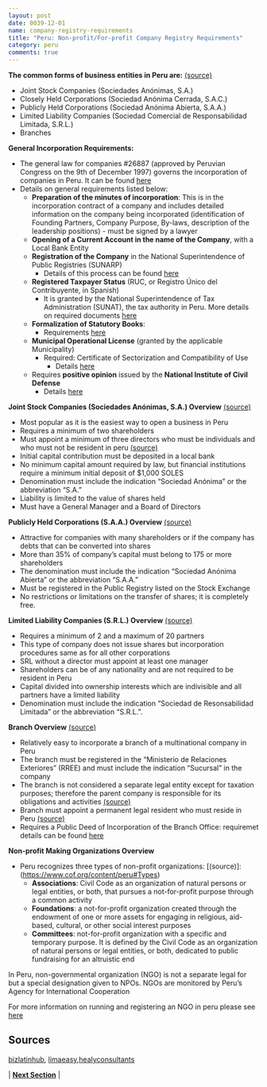 ```yaml
---
layout: post
date: 0039-12-01
name: company-registry-requirements
title: "Peru: Non-profit/For-profit Company Registry Requirements"
category: peru
comments: true
---
```


**The common forms of business entities in Peru are:** [(source)](https://www.bizlatinhub.com/what-are-different-types-of-company-structures-in-peru/?cn-reloaded=1)
- Joint Stock Companies (Sociedades Anónimas, S.A.)  
- Closely Held Corporations (Sociedad Anónima Cerrada, S.A.C.)  
- Publicly Held Corporations (Sociedad Anónima Abierta, S.A.A.)  
- Limited Liability Companies (Sociedad Comercial de Responsabilidad Limitada, S.R.L.)  
- Branches

**General Incorporation Requirements:**

- The general law for companies #26887 (approved by Peruvian Congress on the 9th of December 1997) governs the incorporation of companies in Peru. It can be found [here](http://www.limaeasy.com/data/books/business/peruvian-general-law-on-companies/files/assets/basic-html/index.html#1)
- Details on general requirements listed below:
  - **Preparation of the minutes of incorporation**: This is in the incorporation contract of a company and includes detailed information on the company being incorporated (identification of Founding Partners, Company Purpose, By-laws, description of the leadership positions) - must be signed by a lawyer
  - **Opening of a Current Account in the name of the Company**, with a Local Bank Entity
  - **Registration of the Company** in the National Superintendence of Public Registries   (SUNARP)
    - Details of this process can be found [here](https://www.bizlatinhub.com/what-are-different-types-of-company-structures-in-peru/?cn-reloaded=1)
  - **Registered Taxpayer Status** (RUC, or Registro Único del Contribuyente, in Spanish)
    - It is granted by the National Superintendence of Tax Administration (SUNAT), the tax authority in Peru. More details on required documents [here](http://www.limaeasy.com/business-guide/how-to-set-up-company-corporation-peru)
  - **Formalization of Statutory Books**:
    - Requirements [here](http://www.limaeasy.com/business-guide/how-to-set-up-company-corporation-peru)
  - **Municipal Operational License** (granted by the applicable Municipality)
    - Required: Certificate of Sectorization and Compatibility of Use
        - Details [here](http://www.limaeasy.com/business-guide/how-to-set-up-company-corporation-peru)      
  - Requires **positive opinion** issued by the **National Institute of Civil Defense**
      - Details [here](http://www.limaeasy.com/business-guide/how-to-set-up-company-corporation-peru) 

**Joint Stock Companies (Sociedades Anónimas, S.A.) Overview** [(source)](https://www.bizlatinhub.com/what-are-different-types-of-company-structures-in-peru/?cn-reloaded=1)
- Most popular as it is the easiest way to open a business in Peru
- Requires a minimum of two shareholders
- Must appoint a minimum of three directors who must be individuals and who must not be resident in peru [(source)](https://www.healyconsultants.com/peru-company-registration/setup-llc/)
- Initial capital contribution must be deposited in a local bank
- No minimum capital amount required by law, but financial institutions require a minimum initial deposit of $1,000 SOLES
- Denomination must include the indication “Sociedad Anónima” or the abbreviation “S.A.”
- Liability is limited to the value of shares held 
- Must have a General Manager and a Board of Directors

**Publicly Held Corporations (S.A.A.) Overview** [(source)](https://www.bizlatinhub.com/what-are-different-types-of-company-structures-in-peru/?cn-reloaded=1)
- Attractive for companies with many shareholders or if the company has debts that can be converted into shares
- More than 35% of company’s capital must belong to 175 or more shareholders
- The denomination must include the indication “Sociedad Anónima Abierta” or the abbreviation “S.A.A.”
- Must be registered in the Public Registry listed on the Stock Exchange 
- No restrictions or limitations on the transfer of shares; it is completely free.

**Limited Liability Companies (S.R.L.) Overview** [(source)](https://www.bizlatinhub.com/what-are-different-types-of-company-structures-in-peru/?cn-reloaded=1)
- Requires a minimum of 2 and a maximum of 20 partners
- This type of company does not issue shares but incorporation procedures same as for all other corporations 
- SRL without a director must appoint at least one manager 
- Shareholders can be of any nationality and are not required to be resident in Peru
- Capital divided into ownership interests which are indivisible and all partners have a limited liability 
- Denomination must include the indication “Sociedad de Resonsabilidad Limitada” or the abbreviation “S.R.L.”. 

**Branch Overview** [(source)](https://www.bizlatinhub.com/what-are-different-types-of-company-structures-in-peru/?cn-reloaded=1)
- Relatively easy to incorporate a branch of a multinational company in Peru 
- The branch must be registered in the “Ministerio de Relaciones Exteriores” (RREE) and must include the indication “Sucursal” in the company
- The branch is not considered a separate legal entity except for taxation purposes; therefore the parent company is responsible for its obligations and activities [(source)](https://www.healyconsultants.com/peru-company-registration/setup-llc/)
- Branch must appoint a permanent legal resident who must reside in Peru [(source)](https://www.healyconsultants.com/peru-company-registration/setup-llc/)
- Requires a Public Deed of Incorporation of the Branch Office: requiremet details can be found [here](http://www.limaeasy.com/business-guide/how-to-set-up-company-corporation-peru)

**Non-profit Making Organizations Overview**
- Peru recognizes three types of non-profit organizations: [(source)]: (https://www.cof.org/content/peru#Types)
    - **Associations**: Civil Code as an organization of natural persons or legal entities, or both, that pursues a not-for-profit purpose through a common activity
    - **Foundations**: a not-for-profit organization created through the endowment of one or more assets for engaging in religious, aid-based, cultural, or other social interest purposes 
    - **Committees**: not-for-profit organization with a specific and temporary purpose. It is defined by the Civil Code as an organization of natural persons or legal entities, or both, dedicated to public fundraising for an altruistic end 

In Peru, non-governmental organization (NGO) is not a separate legal for but a special designation given to NPOs. NGOs are monitored by Peru’s Agency for International Cooperation

For more information on running and registering an NGO in peru please see [here](http://www.icnl.org/research/monitor/peru.html)

Sources
---
[bizlatinhub](https://www.bizlatinhub.com/what-are-different-types-of-company-structures-in-peru/?cn-reloaded=1), [limaeasy](http://www.limaeasy.com/business-guide/how-to-set-up-company-corporation-peru),[healyconsultants](https://www.healyconsultants.com/peru-company-registration/setup-llc/) 


| **[Next Section]( https://neo-project.github.io/global-blockchain-compliance-hub//peru/peru-team-member-nationality-requirements.html)** |

